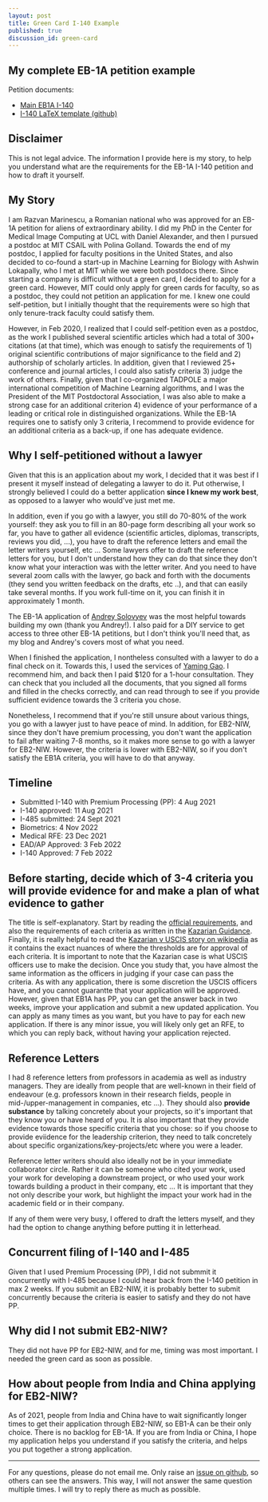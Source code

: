 ```yaml
---
layout: post
title: Green Card I-140 Example
published: true
discussion_id: green-card
---
```



## My complete EB-1A petition example 

Petition documents:
* [Main EB1A I-140](../assets/main.pdf)
* [I-140 LaTeX template (github)](https://github.com/razvanmarinescu/EB1A)


## Disclaimer

This is not legal advice. The information I provide here is my story, to help you understand what are the requirements for the EB-1A I-140 petition and how to draft it yourself. 

## My Story 

I am Razvan Marinescu, a Romanian national who was approved for an EB-1A petition for aliens of extraordinary ability. I did my PhD in the Center for Medical Image Computing at UCL with Daniel Alexander, and then I pursued a postdoc at MIT CSAIL with Polina Golland. Towards the end of my postdoc, I applied for faculty positions in the United States, and also decided to co-found a start-up in Machine Learning for Biology with Ashwin Lokapally, who I met at MIT while we were both postdocs there. Since starting a company is difficult without a green card, I decided to apply for a green card. However, MIT could only apply for green cards for faculty, so as a postdoc, they could not petition an application for me. I knew one could self-petition, but I initially thought that the requirements were so high that only tenure-track faculty could satisfy them.


However, in Feb 2020, I realized that I could self-petition even as a postdoc, as the work I published several scientific articles which had a total of 300+ citations (at that time), which was enough to satisfy the requirements of 1) original scientific contributions of major significance to the field and 2) authorship of scholarly articles. In addition, given that I reviewed 25+ conference and journal articles, I could also satisfy criteria 3) judge the work of others. Finally, given that I co-organized TADPOLE a major international competition of Machine Learning algorithms, and  I was the President of the MIT Postdoctoral Association, I was also able to make a strong case for an additional criterion 4) evidence of your performance of a leading or critical role in distinguished organizations. While the EB-1A requires one to satisfy only 3 criteria, I recommend to provide evidence for an additional criteria as a back-up, if one has adequate evidence. 

## Why I self-petitioned without a lawyer

Given that this is an application about my work, I decided that it was best if I present it myself instead of delegating a lawyer to do it. Put otherwise, I strongly believed I could do a better application **since I knew my work best**, as opposed to a lawyer who would've just met me. 

In addition, even if you go with a lawyer, you still do 70-80% of the work yourself: they ask you to fill in an 80-page form describing all your work so far, you have to gather all evidence (scientific articles, diplomas, transcripts, reviews you did, ...), you have to draft the reference letters and email the letter writers yourself, etc ... Some lawyers offer to  draft the reference letters for you, but I don't understand how they can do that since they don't know what your interaction was with the letter writer.  And you need to have several zoom calls with the lawyer, go back and forth with the documents (they send you written feedback on the drafts, etc ..), and that can easily take several months. If you work full-time on it, you can finish it in approximately 1 month. 

The EB-1A application of [Andrey Solovyev](https://andreychemist.github.io/) was the most helpful towards building my own (thank you  Andrey!). I also paid for a DIY service to get access to three other EB-1A petitions, but I don't think you'll need that, as my blog and Andrey's covers most of what you need. 

When I finished the application, I nontheless consulted with a lawyer to do a final check on it. Towards this, I used the services of [Yaming Gao](http://www.lawyergao.com/englishversion.html). I recommend him, and back then I paid $120 for a 1-hour consultation. They can check that you included all the documents, that you signed all forms and filled in the checks correctly,  and can read through to see if you provide sufficient evidence towards the 3 criteria you chose.

Nonetheless, I recommend that if you're still unsure about various things, you go with a lawyer just to have peace of mind. In addition, for EB2-NIW, since they don't have premium processing, you don't want the application to fail after waiting 7-8 months, so it makes more sense to go with a lawyer for EB2-NIW. However, the criteria is lower with EB2-NIW, so if you don't satisfy the EB1A criteria, you will have to do that anyway. 

## Timeline

* Submitted I-140 with Premium Processing (PP): 4 Aug 2021
* I-140 approved: 11 Aug 2021
* I-485 submitted: 24 Sept 2021
* Biometrics: 4 Nov 2022 
* Medical RFE: 23 Dec 2021
* EAD/AP Approved: 3 Feb 2022
* I-140 Approved: 7 Feb 2022


## Before starting, decide which of 3-4 criteria you will provide evidence for and make a plan of what evidence to gather 

The title is self-explanatory. Start by reading the [official requirements](https://www.uscis.gov/working-in-the-united-states/permanent-workers/employment-based-immigration-first-preference-eb-1), and also the requirements of each criteria as written in the [Kazarian Guidance](https://www.uscis.gov/sites/default/files/document/legal-docs/Kazarian%20Guidance%20AD10-41.pdf). Finally, it is really helpful to read the [Kazarian v USCIS story on wikipedia](https://en.wikipedia.org/wiki/Kazarian_v._USCIS) as it contains the exact nuances of where the thresholds are for approval of each criteria. It is important to note that the Kazarian case is what USCIS officers use to make the decision. Once you study that, you have almost the same information as the officers in judging if your case can pass the criteria. As with any application, there is some discretion the USCIS officers have, and you cannot guarantte that your application will be approved. However, given that EB1A has PP, you can get the answer back in two weeks, improve your application and submit a new updated application. You can apply as many times as you want, but you have to pay for each new application. If there is any minor issue, you will likely only get an RFE, to which you can reply back, without having your application rejected. 


## Reference Letters

I had 8 reference letters from professors in academia as well as industry managers. They are ideally from people that are well-known in their field of endeavour (e.g. professors known in their research fields, people in mid-/upper-management in companies, etc ...). They should also **provide substance** by talking concretely about your projects, so it's important that they know you or have heard of you. It is also important that they provide evidence towards those specific criteria that you chose: so if you choose to provide eviidence for the leadership criterion, they need to talk concretely about specific organizations/key-projects/etc where you were a leader.  

Reference letter writers should also ideally not be in your immediate collaborator circle. Rather it can be someone who cited your work, used your work for developing a downstream project, or who used your work towards building a product in their company, etc ... It is important that they not only describe your work, but highlight the impact your work had in the academic field or in their company.

If any of them were very busy, I offered to draft the letters myself, and they had the option to change anything before putting it in letterhead. 

## Concurrent filing of I-140 and I-485

Given that I used Premium Processing (PP), I did not submmit it concurrently with I-485 because I could hear back from the I-140 petition in max 2 weeks. If you submit an EB2-NIW, it is probably better to submit concurrently because the criteria is easier to satisfy and they do not have PP.

## Why did I not submit EB2-NIW?

They did not have PP for EB2-NIW, and for me, timing was most important. I needed the green card as soon as possible.

## How about people from India and China applying for EB2-NIW?

As of 2021, people from India and China have to wait significantly longer times to get their application through EB2-NIW, so EB1-A can be their only choice. There is no backlog for EB-1A. If you are from India or China, I hope my application helps you understand if you satisfy the criteria, and helps you put together a strong application.


------------------------------------

For any questions, please do not email me. Only raise an [issue on github](https://github.com/razvanmarinescu/EB1A/issues), so others can see the answers. This way, I will not answer the same question multiple times. I will try to reply there as much as possible. 
